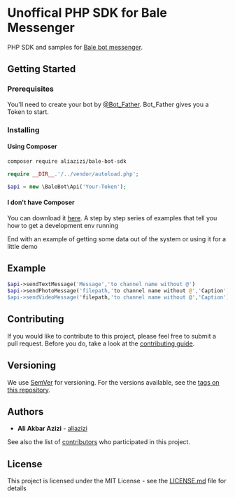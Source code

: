 # Unoffical PHP SDK for Bale Messenger

PHP SDK and samples for [Bale bot messenger](https://developers.bale.ai).

## Getting Started

### Prerequisites

You'll need to create your bot by [@Bot_Father](https://web.bale.ai/). Bot_Father gives you a Token to start.

### Installing

#### Using Composer

```sh
composer require aliazizi/bale-bot-sdk
```

```php
require __DIR__.'/../vendor/autoload.php';

$api = new \BaleBot\Api('Your-Token');
```

#### I don't have Composer

You can download it [here](https://getcomposer.org/download/).
A step by step series of examples that tell you how to get a development env running


End with an example of getting some data out of the system or using it for a little demo

## Example
```php
$api->sendTextMessage('Message','to channel name without @')
$api->sendPhotoMessage('filepath,'to channel name without @','Caption')
$api->sendVideoMessage('filepath,'to channel name without @','Caption')
```

## Contributing

If you would like to contribute to this project, please feel free to submit a pull request.
Before you do, take a look at the [contributing guide](https://github.com/aliazizi/bale-bot-sdk/blob/master/CONTRIBUTING.md).

## Versioning

We use [SemVer](http://semver.org/) for versioning. For the versions available, see the [tags on this repository](https://github.com/your/project/tags). 

## Authors

* **Ali Akbar Azizi** - [aliazizi](https://github.com/aliazizi)

See also the list of [contributors](https://github.com/aliazizi/project/contributors) who participated in this project.

## License

This project is licensed under the MIT License - see the [LICENSE.md](LICENSE.md) file for details

